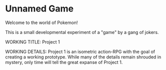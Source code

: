 # Unnamed Game

Welcome to the world of Pokemon!

This is a small developmental experiment of a "game" by a gang of jokers.

WORKING TITLE: Project 1

WORKING DETAILS: Project 1 is an isometric action-RPG with the goal of creating a working prototype. While many of the details remain shrouded in mystery, only time will tell the great expanse of Project 1.